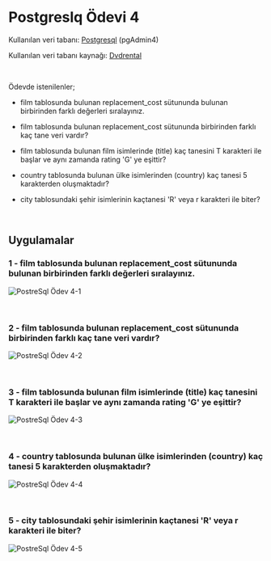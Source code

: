 # **Postgreslq Ödevi 4**

Kullanılan veri tabanı:  [Postgresql](https://www.postgresql.org/) (pgAdmin4)

Kullanılan veri tabanı kaynağı: [Dvdrental](https://www.postgresqltutorial.com/postgresql-sample-database/)

<br>

Ödevde istenilenler;
* film tablosunda bulunan replacement_cost sütununda bulunan birbirinden farklı değerleri sıralayınız.

* film tablosunda bulunan replacement_cost sütununda birbirinden farklı kaç tane veri vardır?

* film tablosunda bulunan film isimlerinde (title) kaç tanesini T karakteri ile başlar ve aynı zamanda rating 'G' ye eşittir?

* country tablosunda bulunan ülke isimlerinden (country) kaç tanesi 5 karakterden oluşmaktadır?

* city tablosundaki şehir isimlerinin kaçtanesi 'R' veya r karakteri ile biter?



<br>

## **Uygulamalar**

### 1 - film tablosunda bulunan replacement_cost sütununda bulunan birbirinden farklı değerleri sıralayınız.
![PostreSql Ödev 4-1](https://raw.githubusercontent.com/osmantuysuz/kodluyoruzilkrepo/main/img/postgreSql%20Ödev-4/sqlOdev4-1.png)

<br>

### 2 - film tablosunda bulunan replacement_cost sütununda birbirinden farklı kaç tane veri vardır?
![PostreSql Ödev 4-2](https://raw.githubusercontent.com/osmantuysuz/kodluyoruzilkrepo/main/img/postgreSql%20Ödev-4/sqlOdev4-2.png)

<br>

### 3 - film tablosunda bulunan film isimlerinde (title) kaç tanesini T karakteri ile başlar ve aynı zamanda rating 'G' ye eşittir?
![PostreSql Ödev 4-3](https://raw.githubusercontent.com/osmantuysuz/kodluyoruzilkrepo/main/img/postgreSql%20Ödev-4/sqlOdev4-3.png)

<br>

### 4 - country tablosunda bulunan ülke isimlerinden (country) kaç tanesi 5 karakterden oluşmaktadır?
![PostreSql Ödev 4-4](https://raw.githubusercontent.com/osmantuysuz/kodluyoruzilkrepo/main/img/postgreSql%20Ödev-4/sqlOdev4-4.png)

<br>

### 5 - city tablosundaki şehir isimlerinin kaçtanesi 'R' veya r karakteri ile biter?
![PostreSql Ödev 4-5](https://raw.githubusercontent.com/osmantuysuz/kodluyoruzilkrepo/main/img/postgreSql%20Ödev-4/sqlOdev4-5.png)